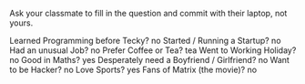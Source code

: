 Ask your classmate to fill in the question and commit with their laptop, not yours.

Learned Programming before Tecky?
no
Started / Running a Startup?
no
Had an unusual Job?
no
Prefer Coffee or Tea?
tea
Went to Working Holiday?
no
Good in Maths?
yes
Desperately need a Boyfriend / Girlfriend?
no
Want to be Hacker?
no
Love Sports?
yes
Fans of Matrix (the movie)?
no